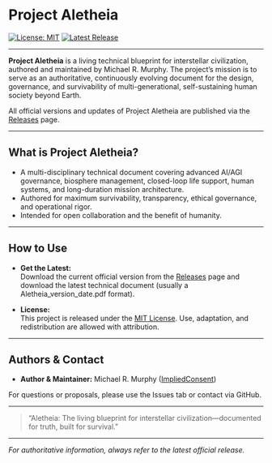 # Project Aletheia

[![License: MIT](https://img.shields.io/badge/License-MIT-yellow.svg)](LICENSE)
[![Latest Release](https://img.shields.io/github/v/release/ImpliedConsent/Project-Aletheia?label=release)](https://github.com/ImpliedConsent/Project-Aletheia/releases)

---

**Project Aletheia** is a living technical blueprint for interstellar civilization, authored and maintained by Michael R. Murphy. The project’s mission is to serve as an authoritative, continuously evolving document for the design, governance, and survivability of multi-generational, self-sustaining human society beyond Earth.

All official versions and updates of Project Aletheia are published via the [Releases](https://github.com/ImpliedConsent/Project-Aletheia/releases) page.

---

## What is Project Aletheia?

- A multi-disciplinary technical document covering advanced AI/AGI governance, biosphere management, closed-loop life support, human systems, and long-duration mission architecture.
- Authored for maximum survivability, transparency, ethical governance, and operational rigor.
- Intended for open collaboration and the benefit of humanity.

---

## How to Use

- **Get the Latest:**  
  Download the current official version from the [Releases](https://github.com/ImpliedConsent/Project-Aletheia/releases) page and download the latest technical document (usually a Aletheia_version_date.pdf format).

- **License:**  
  This project is released under the [MIT License](LICENSE). Use, adaptation, and redistribution are allowed with attribution.

---

## Authors & Contact

- **Author & Maintainer:** Michael R. Murphy ([ImpliedConsent](https://github.com/ImpliedConsent))

For questions or proposals, please use the Issues tab or contact via GitHub.

---

> “Aletheia: The living blueprint for interstellar civilization—documented for truth, built for survival.”

---

*For authoritative information, always refer to the latest official release.*
